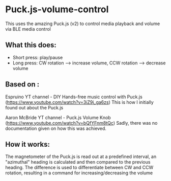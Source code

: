 # Puck.js-volume-control

This uses the amazing Puck.js (v2) to control media playback and volume via BLE media control

## What this does:
* Short press: play/pause
* Long press: CW rotation --> increase volume, CCW rotation --> decrease volume

## Based on :
Espruino YT channel - DIY Hands-free music control with Puck.js (https://www.youtube.com/watch?v=3iZ9j_ga6zs) This is how I initially found out about the Puck.js

Aaron McBride YT channel - Puck.js Volume Knob (https://www.youtube.com/watch?v=bQfYFnm8tQc)
Sadly, there was no documentation given on how this was achieved.

## How it works:
The magnetometer of the Puck.js is read out at a predefined interval, an "azimuthal" heading is calculated and then compared to the previous heading. The difference is used to differentiate between CW and CCW rotation, resulting in a command for increasing/decreasing the volume

